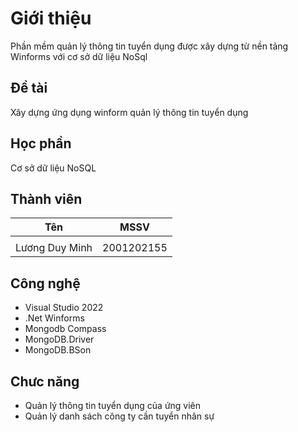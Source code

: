 # Giới thiệu
Phần mềm quản lý thông tin tuyển dụng được xây dựng từ nền tảng Winforms với cơ sở dữ liệu NoSql

## Đề tài
Xây dựng ứng dụng winform quản lý thông tin tuyển dụng

## Học phần
Cơ sở dữ liệu NoSQL

## Thành viên
| Tên | MSSV |
| ------------- |:-------------:| 
|  |  | 
| Lương Duy Minh | 2001202155 | 

## Công nghệ
+ Visual Studio 2022
+ .Net Winforms
+ Mongodb Compass
+ MongoDB.Driver
+ MongoDB.BSon
  
## Chưc năng
+ Quản lý thông tin tuyển dụng của ứng viên
+ Quản lý danh sách công ty cần tuyển nhân sự
